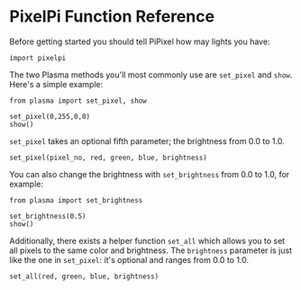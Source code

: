 # PixelPi Function Reference

Before getting started you should tell PiPixel how may lights you have:

```
import pixelpi

```

The two Plasma methods you'll most commonly use are `set_pixel` and `show`. Here's a simple example:

```
from plasma import set_pixel, show

set_pixel(0,255,0,0)
show()
```

`set_pixel` takes an optional fifth parameter; the brightness from 0.0 to 1.0.

`set_pixel(pixel_no, red, green, blue, brightness)`

You can also change the brightness with `set_brightness` from 0.0 to 1.0, for example:

```
from plasma import set_brightness

set_brightness(0.5)
show()
```

Additionally, there exists a helper function `set_all` which allows you to set all pixels to the same color and brightness. The `brightness` parameter is just like the one in `set_pixel`: it's optional and ranges from 0.0 to 1.0.

`set_all(red, green, blue, brightness)`
